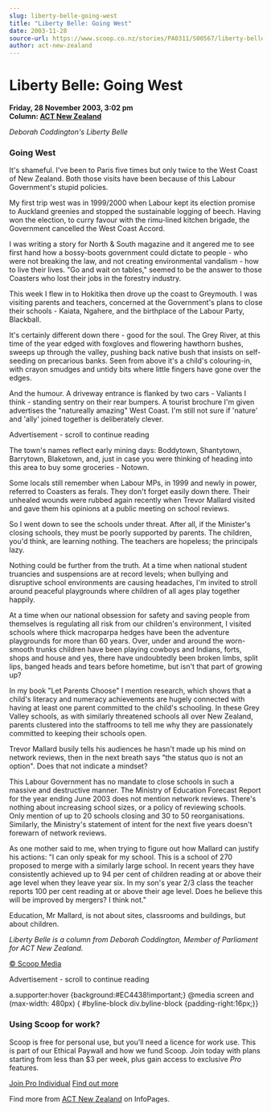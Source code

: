 ```yaml
---
slug: liberty-belle-going-west
title: "Liberty Belle: Going West"
date: 2003-11-28
source-url: https://www.scoop.co.nz/stories/PA0311/S00567/liberty-belle-going-west.htm
author: act-new-zealand
---
```

Liberty Belle: Going West
=========================

**Friday, 28 November 2003, 3:02 pm**  
**Column: [ACT New Zealand](https://info.scoop.co.nz/ACT_New_Zealand)**

_Deborah Coddington's Liberty Belle_  

### Going West

It's shameful. I've been to Paris five times but only twice to the West Coast of New Zealand. Both those visits have been because of this Labour Government's stupid policies.

My first trip west was in 1999/2000 when Labour kept its election promise to Auckland greenies and stopped the sustainable logging of beech. Having won the election, to curry favour with the rimu-lined kitchen brigade, the Government cancelled the West Coast Accord.

I was writing a story for North & South magazine and it angered me to see first hand how a bossy-boots government could dictate to people - who were not breaking the law, and not creating environmental vandalism - how to live their lives. "Go and wait on tables," seemed to be the answer to those Coasters who lost their jobs in the forestry industry.

This week I flew in to Hokitika then drove up the coast to Greymouth. I was visiting parents and teachers, concerned at the Government's plans to close their schools - Kaiata, Ngahere, and the birthplace of the Labour Party, Blackball.

It's certainly different down there - good for the soul. The Grey River, at this time of the year edged with foxgloves and flowering hawthorn bushes, sweeps up through the valley, pushing back native bush that insists on self-seeding on precarious banks. Seen from above it's a child's colouring-in, with crayon smudges and untidy bits where little fingers have gone over the edges.

And the humour. A driveway entrance is flanked by two cars - Valiants I think - standing sentry on their rear bumpers. A tourist brochure I'm given advertises the "natureally amazing" West Coast. I'm still not sure if 'nature' and 'ally' joined together is deliberately clever.

Advertisement - scroll to continue reading





The town's names reflect early mining days: Boddytown, Shantytown, Barrytown, Blaketown, and, just in case you were thinking of heading into this area to buy some groceries - Notown.

Some locals still remember when Labour MPs, in 1999 and newly in power, referred to Coasters as ferals. They don't forget easily down there. Their unhealed wounds were rubbed again recently when Trevor Mallard visited and gave them his opinions at a public meeting on school reviews.

So I went down to see the schools under threat. After all, if the Minister's closing schools, they must be poorly supported by parents. The children, you'd think, are learning nothing. The teachers are hopeless; the principals lazy.

Nothing could be further from the truth. At a time when national student truancies and suspensions are at record levels; when bullying and disruptive school environments are causing headaches, I'm invited to stroll around peaceful playgrounds where children of all ages play together happily.

At a time when our national obsession for safety and saving people from themselves is regulating all risk from our children's environment, I visited schools where thick macroparpa hedges have been the adventure playgrounds for more than 60 years. Over, under and around the worn-smooth trunks children have been playing cowboys and Indians, forts, shops and house and yes, there have undoubtedly been broken limbs, split lips, banged heads and tears before hometime, but isn't that part of growing up?

In my book "Let Parents Choose" I mention research, which shows that a child's literacy and numeracy achievements are hugely connected with having at least one parent committed to the child's schooling. In these Grey Valley schools, as with similarly threatened schools all over New Zealand, parents clustered into the staffrooms to tell me why they are passionately committed to keeping their schools open.

Trevor Mallard busily tells his audiences he hasn't made up his mind on network reviews, then in the next breath says "the status quo is not an option". Does that not indicate a mindset?

This Labour Government has no mandate to close schools in such a massive and destructive manner. The Ministry of Education Forecast Report for the year ending June 2003 does not mention network reviews. There's nothing about increasing school sizes, or a policy of reviewing schools. Only mention of up to 20 schools closing and 30 to 50 reorganisations. Similarly, the Ministry's statement of intent for the next five years doesn't forewarn of network reviews.

As one mother said to me, when trying to figure out how Mallard can justify his actions: "I can only speak for my school. This is a school of 270 proposed to merge with a similarly large school. In recent years they have consistently achieved up to 94 per cent of children reading at or above their age level when they leave year six. In my son's year 2/3 class the teacher reports 100 per cent reading at or above their age level. Does he believe this will be improved by mergers? I think not."

Education, Mr Mallard, is not about sites, classrooms and buildings, but about children.

_Liberty Belle is a column from Deborah Coddington, Member of Parliament for ACT New Zealand._

  

[© Scoop Media](http://www.scoop.co.nz/about/terms.html)  

Advertisement - scroll to continue reading



a.supporter:hover {background:#EC4438!important;} @media screen and (max-width: 480px) { #byline-block div.byline-block {padding-right:16px;}}

### Using Scoop for work?

Scoop is free for personal use, but you’ll need a licence for work use. This is part of our Ethical Paywall and how we fund Scoop. Join today with plans starting from less than $3 per week, plus gain access to exclusive _Pro_ features.  
  
[Join Pro Individual](https://pro.scoop.co.nz/Individual/?from=ProIn24) [Find out more](https://pro.scoop.co.nz/using-scoop-for-work/?from=ProIn24)

Find more from [ACT New Zealand](https://info.scoop.co.nz/ACT_New_Zealand) on InfoPages.